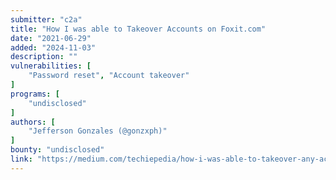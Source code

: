 ```yaml
---
submitter: "c2a"
title: "How I was able to Takeover Accounts on Foxit.com"
date: "2021-06-29"
added: "2024-11-03"
description: ""
vulnerabilities: [
    "Password reset", "Account takeover"
]
programs: [
    "undisclosed"
]
authors: [
    "Jefferson Gonzales (@gonzxph)"
]
bounty: "undisclosed"
link: "https://medium.com/techiepedia/how-i-was-able-to-takeover-any-account-on-foxit-com-7a08efa0144f"
---
```




